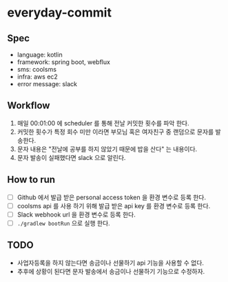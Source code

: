 # everyday-commit

## Spec
- language: kotlin
- framework: spring boot, webflux
- sms: coolsms
- infra: aws ec2
- error message: slack

## Workflow
1. 매일 00:01:00 에 scheduler 를 통해 전날 커밋한 횟수를 파악 한다.
2. 커밋한 횟수가 특정 회수 미만 이라면 부모님 혹은 여자친구 중 랜덤으로 문자를 발송한다.
3. 문자 내용은 "전날에 공부를 하지 않았기 때문에 밥을 산다" 는 내용이다.
4. 문자 발송이 실패했다면 slack 으로 알린다.

## How to run
- [ ] Github 에서 발급 받은 personal access token 을 환경 변수로 등록 한다.
- [ ] coolsms api 를 사용 하기 위해 발급 받은 api key 를 환경 변수로 등록 한다.
- [ ] Slack webhook url 을 환경 변수로 등록 한다.
- [ ] `./gradlew bootRun` 으로 실행 한다.

## TODO
- 사업자등록을 하지 않는다면 송금이나 선물하기 api 기능을 사용할 수 없다.
- 추후에 상황이 된다면 문자 발송에서 송금이나 선물하기 기능으로 수정하자.
